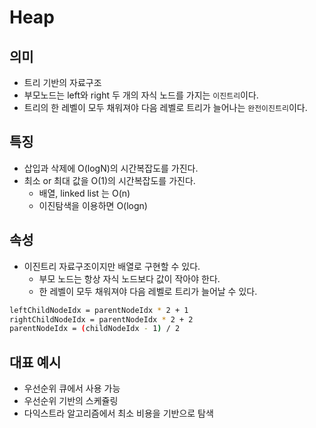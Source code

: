 # Heap
## 의미
- 트리 기반의 자료구조
- 부모노드는 left와 right 두 개의 자식 노드를 가지는 `이진트리`이다.
- 트리의 한 레벨이 모두 채워져야 다음 레벨로 트리가 늘어나는 `완전이진트리`이다.
## 특징
- 삽입과 삭제에 O(logN)의 시간복잡도를 가진다.
- 최소 or 최대 값을 O(1)의 시간복잡도를 가진다.
  - 배열, linked list 는 O(n)
  - 이진탐색을 이용하면 O(logn)
## 속성
- 이진트리 자료구조이지만 배열로 구현할 수 있다.
  - 부모 노드는 항상 자식 노드보다 값이 작아야 한다.
  - 한 레벨이 모두 채워져야 다음 레벨로 트리가 늘어날 수 있다.
```bash
leftChildNodeIdx = parentNodeIdx * 2 + 1
rightChildNodeIdx = parentNodeIdx * 2 + 2
parentNodeIdx = (childNodeIdx - 1) / 2
```
## 대표 예시
- 우선순위 큐에서 사용 가능
- 우선순위 기반의 스케쥴링
- 다익스트라 알고리즘에서 최소 비용을 기반으로 탐색